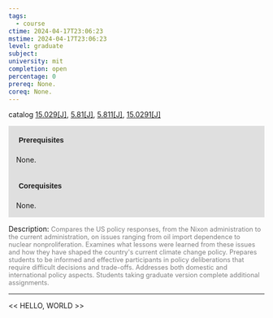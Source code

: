 ```yaml
---
tags:
  - course
ctime: 2024-04-17T23:06:23
mstime: 2024-04-17T23:06:23
level: graduate
subject: 
university: mit
completion: open
percentage: 0
prereq: None.
coreq: None.
---
```


catalog [15.029[J]](http://student.mit.edu/catalog/m15a.html#15.029), [5.81[J]](http://student.mit.edu/catalog/m5b.html#5.81), [5.811[J]](http://student.mit.edu/catalog/m5b.html#5.811), [15.0291[J]](http://student.mit.edu/catalog/m15a.html#15.0291)

<span style="display: block; padding: 15px; background-color: rgb(100, 100, 100, 0.2);"><font id="m_prereq1007_0" style="display: block; font-family: Arial, sans-serif; font-weight: bold; padding: 5px">Prerequisites</font><br><span id="prereq1007_0">None.</span></span>
<span style="display: block; padding: 15px; background-color: rgb(100, 100, 100, 0.2);"><font id="m_coreq1007_0" style="display: block; font-family: Arial, sans-serif; font-weight: bold; padding: 5px">Corequisites</font><br><span id="coreq1007_0">None.</span></span>

<font style="">Description:</font>
<font style="color: grey; font-size: 0.8rem;">Compares the US policy responses, from the Nixon administration to the current administration, on issues ranging from oil import dependence to nuclear nonproliferation. Examines what lessons were learned from these issues and how they have shaped the country's current climate change policy. Prepares students to be informed and effective participants in policy deliberations that require difficult decisions and trade-offs. Addresses both domestic and international policy aspects. Students taking graduate version complete additional assignments.</font>



---

<< HELLO, WORLD >>
